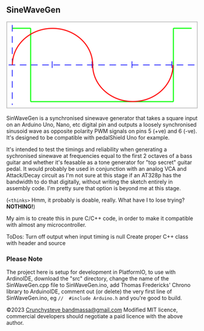 ## SineWaveGen

![SinWaveGen.png](SinWaveGen.png)

SinWaveGen is a synchronised sinewave generator that takes a
square input on an Arduino Uno, Nano, etc digital pin and
outputs a loosely synchronised sinusoid wave as opposite
polarity PWM signals on pins 5 (+ve) and 6 (-ve). It's 
designed to be compatible with pedalShield Uno for example.
 
It's intended to test the timings and reliability when
generating a sychronised sinewave at frequencies equal to
the first 2 octaves of a bass guitar and whether it's 
feasable as a tone generator for "top secret" guitar pedal. 
It would probably be used in conjunction with an analog VCA
and Attack/Decay circuit as I'm not sure at this stage if an
AT328p has the bandwidth to do that digitally, without 
writing the sketch entirely in assembly code. I'm pretty
sure that option is beyond me at this stage.

(```<thinks>``` Hmm, it probably is doable, really. What 
have I to lose trying? **NOTHING!**)

My aim is to create this in pure C/C++ code, in order to 
make it compatible with almost any microcontroller.

ToDos:  Turn off output when input timing is null
        Create proper C++ class with header and source

### Please Note
The project here is setup for development in PlatformIO, to
use with ArdinoIDE, download the "src" directory, change 
the name of the SinWaveGen.cpp file to SinWaveGen.ino, add
Thomas Fredericks' Chrono library to ArduinoIDE, comment
out (or delete) the very first line of SinWaveGen.ino, 
eg ```//  #include Arduino.h``` and you're good to build. 

©2023 [Crunchysteve bandmassa@gmail.com](bandmassa@gmail.com) 
Modified MIT licence, commercial developers should negotiate 
a paid licence with the above author.
